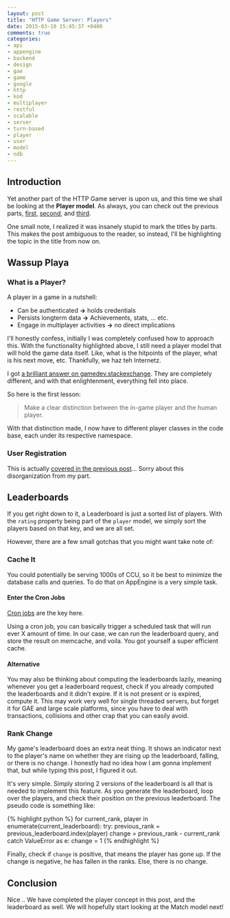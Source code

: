 ```yaml
---
layout: post
title: "HTTP Game Server: Players"
date: 2015-03-10 15:45:37 +0400
comments: true
categories: 
- api
- appengine
- backend
- design
- gae
- game
- google
- http
- kod
- multiplayer
- restful
- scalable
- server
- turn-based
- player
- user
- model
- ndb
---
```


## Introduction

Yet another part of the HTTP Game server is upon us, and this time we shall be looking at the **Player model**. As always, you can check out the previous parts, [first](http://mazyod.com/blog/2015/02/17/http-game-server-part-i/), [second](http://mazyod.com/blog/2015/02/24/http-game-server-part-ii/), and [third](http://mazyod.com/blog/2015/03/01/http-game-server-part-iii/).

One small note, I realized it was insanely stupid to mark the titles by parts. This makes the post ambiguous to the reader, so instead, I'll be highlighting the topic in the title from now on.

## Wassup Playa

### What is a Player?

A player in a game in a nutshell:

- Can be authenticated __->__ holds credentials
- Persists longterm data __->__ Achievements, stats, ... etc.
- Engage in multiplayer activities __->__ no direct implications

I'll honestly confess, initially I was completely confused how to approach this. With the functionality highlighted above, I still need a player model that will hold the game data itself. Like, what is the hitpoints of the player, what is his next move, etc. Thankfully, we haz teh Internetz.

I got [a brilliant answer on gamedev.stackexchange](http://gamedev.stackexchange.com/questions/80436/user-vs-player-model). They are completely different, and with that enlightenment, everything fell into place.

So here is the first lesson:

> Make a clear distinction between the in-game player and the human player.

With that distinction made, I now have to different player classes in the code base, each under its respective namespace.

### User Registration

This is actually [covered in the previous post](http://mazyod.com/blog/2015/03/01/http-game-server-part-iii/)... Sorry about this disorganization from my part.

## Leaderboards

If you get right down to it, a Leaderboard is just a sorted list of players. With the `rating` property being part of the `player` model, we simply sort the players based on that key, and we are all set.

However, there are a few small gotchas that you might want take note of:

### Cache It

You could potentially be serving 1000s of CCU, so it be best to minimize the database calls and queries. To do that on AppEngine is a very simple task.

#### Enter the Cron Jobs

[Cron jobs](https://cloud.google.com/appengine/docs/python/config/cron) are the key here. 

Using a cron job, you can basically trigger a scheduled task that will run ever X amount of time. In our case, we can run the leaderboard query, and store the result on memcache, and voila. You got yourself a super efficient cache.

#### Alternative

You may also be thinking about computing the leaderboards lazily, meaning whenever you get a leaderboard request, check if you already computed the leaderboards and it didn't expire. If it is not present or is expired, compute it. This may work very well for single threaded servers, but forget it for GAE and large scale platforms, since you have to deal with transactions, collisions and other crap that you can easily avoid.

### Rank Change

My game's leaderboard does an extra neat thing. It shows an indicator next to the player's name on whether they are rising up the leaderboard, falling, or there is no change. I honestly had no idea how I am gonna implement that, but while typing this post, I figured it out.

It's very simple. Simply storing 2 versions of the leaderboard is all that is needed to implement this feature. As you generate the leaderboard, loop over the players, and check their position on the previous leaderboard. The pseudo code is something like:

{% highlight python %}
for current_rank, player in enumerate(current_leaderboard):
  try:
    previous_rank = previous_leaderboard.index(player)
    change = previous_rank - current_rank
  catch ValueError as e:
    change = 1
{% endhighlight %}

Finally, check if `change` is positive, that means the player has gone up. If the change is negative, he has fallen in the ranks. Else, there is no change.

## Conclusion

Nice .. We have completed the player concept in this post, and the leaderboard as well. We will hopefully start looking at the Match model next!
